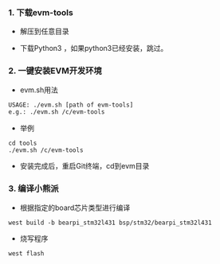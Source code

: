 ### 1. 下载evm-tools

+ 解压到任意目录

+ 下载Python3 ，如果python3已经安装，跳过。


### 2. 一键安装EVM开发环境

+ evm.sh用法

```sh
USAGE: ./evm.sh [path of evm-tools]
e.g.: ./evm.sh /c/evm-tools

```
+ 举例

```
cd tools
./evm.sh /c/evm-tools
```

+ 安装完成后，重启Git终端，cd到evm目录


### 3. 编译小熊派

+ 根据指定的board芯片类型进行编译

```
west build -b bearpi_stm32l431 bsp/stm32/bearpi_stm32l431
```

+ 烧写程序

```
west flash
```

